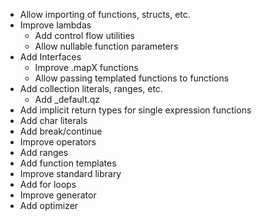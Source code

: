 - Allow importing of functions, structs, etc.
- Improve lambdas
    - Add control flow utilities
    - Allow nullable function parameters
- Add Interfaces
    - Improve .mapX functions
    - Allow passing templated functions to functions
- Add collection literals, ranges, etc.
    - Add _default.qz
- Add implicit return types for single expression functions
- Add char literals
- Add break/continue
- Improve operators
- Add ranges
- Add function templates
- Improve standard library
- Add for loops
- Improve generator
- Add optimizer
